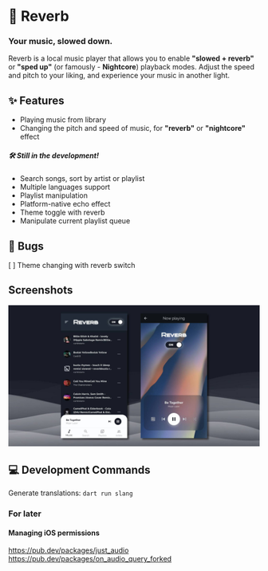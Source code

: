 # 🎼 Reverb
### Your music, slowed down.

Reverb is a local music player that allows you to enable **"slowed + reverb"** or **"sped up"** (or famously - **Nightcore**) playback modes. Adjust the speed and pitch to your liking, and experience your music in another light. 

## ✨ Features
- Playing music from library
- Changing the pitch and speed of music, for **"reverb"** or **"nightcore"** effect

##### 🛠 Still in the development!
- Search songs, sort by artist or playlist
- Multiple languages support
- Playlist manipulation
- Platform-native echo effect
- Theme toggle with reverb
- Manipulate current playlist queue

## 🐞 Bugs
[ ] Theme changing with reverb switch

## Screenshots
![Screenshots](assets/screenshots.jpg)

## 💻 Development Commands
Generate translations: `dart run slang`

### For later
#### Managing iOS permissions 
https://pub.dev/packages/just_audio
https://pub.dev/packages/on_audio_query_forked
